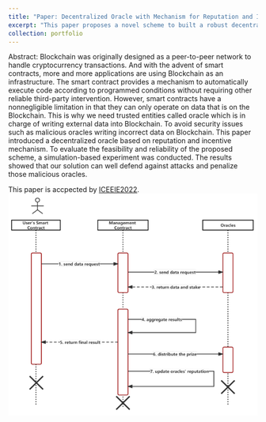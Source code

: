 ```yaml
---
title: "Paper: Decentralized Oracle with Mechanism for Reputation and Incentive"
excerpt: "This paper proposes a novel scheme to built a robust decentralized oracle system in Blockchain <br/><img src='/images/blockchain.png'>"
collection: portfolio
---
```


Abstract: Blockchain was originally designed as a peer-to-peer network to handle cryptocurrency transactions. And with the advent of smart contracts, more and more applications are using Blockchain as an infrastructure. The smart contract provides a mechanism to automatically execute code according to programmed conditions without requiring other reliable third-party intervention. However, smart contracts have a nonnegligible limitation in that they can only operate on data that is on the Blockchain. This is why we need trusted entities called oracle which is in charge of writing external data into Blockchain. To avoid security issues such as malicious oracles writing incorrect data on Blockchain. This paper introduced a decentralized oracle based on reputation and incentive mechanism. To evaluate the feasibility and reliability of the proposed scheme, a simulation-based experiment was conducted. The results showed that our solution can well defend against attacks and penalize those malicious oracles.

This paper is accpected by [ICEEIE2022](http://www.iceeieconference.com/2022/menu/home).
<br/><img src='/images/blockchain.png'>
